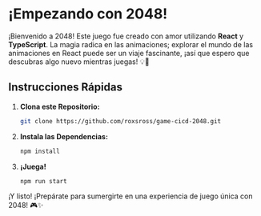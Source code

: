# ¡Empezando con 2048!

¡Bienvenido a 2048! Este juego fue creado con amor utilizando **React** y **TypeScript**. La magia radica en las animaciones; explorar el mundo de las animaciones en React puede ser un viaje fascinante, ¡así que espero que descubras algo nuevo mientras juegas! 💡🚀

## Instrucciones Rápidas

1. **Clona este Repositorio:**
   ```bash
   git clone https://github.com/roxsross/game-cicd-2048.git
   ```

2. **Instala las Dependencias:**
   ```bash
   npm install
   ```

3. **¡Juega!**
   ```bash
   npm run start
   ```

¡Y listo! ¡Prepárate para sumergirte en una experiencia de juego única con 2048! 🎮✨

